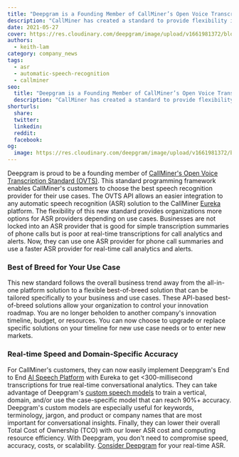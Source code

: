 ```yaml
---
title: "Deepgram is a Founding Member of CallMiner’s Open Voice Transcription Standard (OVTS)"
description: "CallMiner has created a standard to provide flexibility in choosing the right speech recognition solution for your voice use case."
date: 2021-05-27
cover: https://res.cloudinary.com/deepgram/image/upload/v1661981372/blog/deepgram-is-a-founding-member-of-callminers-open-voice-transcription-standard-ovts/dg-founding-member-callminer-OVTS%402x.jpg
authors:
  - keith-lam
category: company_news
tags:
  - asr
  - automatic-speech-recognition
  - callminer
seo:
  title: "Deepgram is a Founding Member of CallMiner’s Open Voice Transcription Standard (OVTS)"
  description: "CallMiner has created a standard to provide flexibility in choosing the right speech recognition solution for your voice use case."
shorturls:
  share: 
  twitter: 
  linkedin: 
  reddit: 
  facebook: 
og:
  image: https://res.cloudinary.com/deepgram/image/upload/v1661981372/blog/deepgram-is-a-founding-member-of-callminers-open-voice-transcription-standard-ovts/dg-founding-member-callminer-OVTS%402x.jpg
---
```


Deepgram is proud to be a founding member of [CallMiner's Open Voice Transcription Standard (OVTS)](https://callminer.com/news/press-releases/callminer-introduces-open-voice-transcription-standard-ovts). This standard programming framework enables CallMiner's customers to choose the best speech recognition provider for their use cases. The OVTS API allows an easier integration to any automatic speech recognition (ASR) solution to the CallMiner [Eureka](https://callminer.com/products/eureka) platform. The flexibility of this new standard provides organizations more options for ASR providers depending on use cases. Businesses are not locked into an ASR provider that is good for simple transcription summaries of phone calls but is poor at real-time transcriptions for call analytics and alerts. Now, they can use one ASR provider for phone call summaries and use a faster ASR provider for real-time call analytics and alerts.

### **Best of Breed for Your Use Case**

This new standard follows the overall business trend away from the all-in-one platform solution to a flexible best-of-breed solution that can be tailored specifically to your business and use cases. These API-based best-of-breed solutions allow your organization to control your innovation roadmap.  You are no longer beholden to another company's innovation timeline, budget, or resources. You can now choose to upgrade or replace specific solutions on your timeline for new use case needs or to enter new markets.

### **Real-time Speed and Domain-Specific Accuracy**

For CallMiner's customers, they can now easily implement Deepgram's End to End [AI Speech Platform](https://offers.deepgram.com/how-deepgram-works-whitepaper) with Eureka to get <300-millisecond transcriptions for true real-time conversational analytics.  They can take advantage of Deepgram's [custom speech models](https://offers.deepgram.com/hubfs/Collateral/Deepgram-Speech%20Models-Product%20Sheet.pdf) to train a vertical, domain, and/or use the case-specific model that can reach 90%+ accuracy.  Deepgram's custom models are especially useful for keywords, terminology, jargon, and product or company names that are most important for conversational insights.  Finally, they can lower their overall Total Cost of Ownership (TCO) with our lower ASR cost and computing resource efficiency. With Deepgram, you don't need to compromise speed, accuracy, costs, or scalability. [Consider Deepgram](https://deepgram.com/contact-us) for your real-time ASR.

